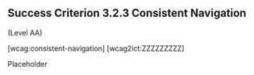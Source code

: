## Success Criterion 3.2.3 Consistent Navigation

(Level AA)

[wcag:consistent-navigation]
[wcag2ict:ZZZZZZZZZ]

Placeholder
